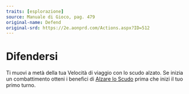 ```yaml
---
traits: [esplorazione]
source: Manuale di Gioco, pag. 479
original-name: Defend
original-srd: https://2e.aonprd.com/Actions.aspx?ID=512
---
```


# Difendersi

Ti muovi a metà della tua Velocità di viaggio con lo scudo alzato. Se inizia un
combattimento otteni i benefici di
[Alzare lo Scudo](/azioni/base/alzare-lo-scudo) prima che inizi il tuo primo
turno.
